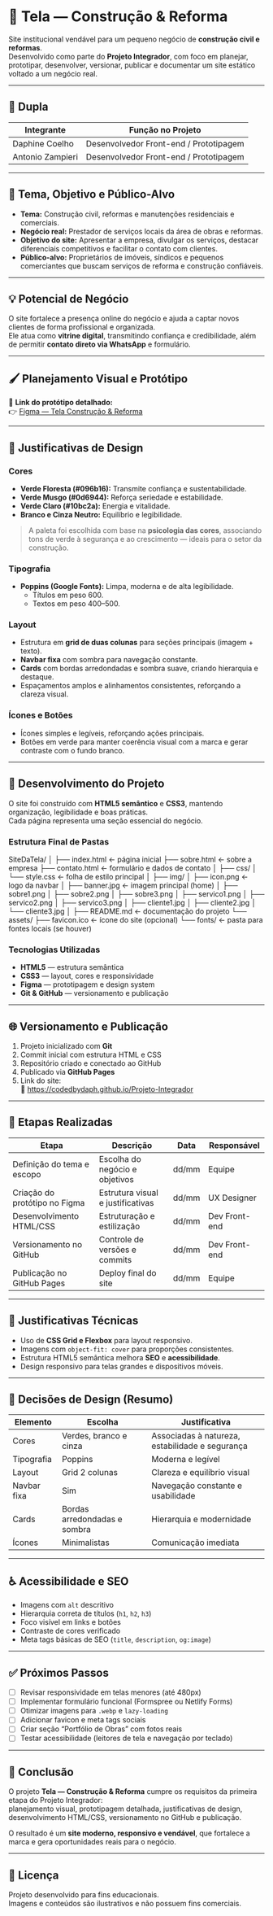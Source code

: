 # 🧱 Tela — Construção & Reforma

Site institucional vendável para um pequeno negócio de **construção civil e reformas**.  
Desenvolvido como parte do **Projeto Integrador**, com foco em planejar, prototipar, desenvolver, versionar, publicar e documentar um site estático voltado a um negócio real.

---

## 👥 Dupla

| Integrante | Função no Projeto |
|-------------|------------------|
| Daphine Coelho | Desenvolvedor Front-end / Prototipagem |
| Antonio Zampieri | Desenvolvedor Front-end / Prototipagem |

---

## 🎯 Tema, Objetivo e Público-Alvo

- **Tema:** Construção civil, reformas e manutenções residenciais e comerciais.  
- **Negócio real:** Prestador de serviços locais da área de obras e reformas.  
- **Objetivo do site:** Apresentar a empresa, divulgar os serviços, destacar diferenciais competitivos e facilitar o contato com clientes.  
- **Público-alvo:** Proprietários de imóveis, síndicos e pequenos comerciantes que buscam serviços de reforma e construção confiáveis.

---

## 💡 Potencial de Negócio

O site fortalece a presença online do negócio e ajuda a captar novos clientes de forma profissional e organizada.  
Ele atua como **vitrine digital**, transmitindo confiança e credibilidade, além de permitir **contato direto via WhatsApp** e formulário.

---

## 🖌️ Planejamento Visual e Protótipo

📎 **Link do protótipo detalhado:**  
👉 [Figma — Tela Construção & Reforma](https://www.figma.com/design/n7V3Uc3CAQV7Laz6UD9VEk/Tela?node-id=5-3&t=Isc9Mr3oXiCeOYMm-1)

---

## 🎨 Justificativas de Design

### **Cores**
- **Verde Floresta (#096b16):** Transmite confiança e sustentabilidade.  
- **Verde Musgo (#0d6944):** Reforça seriedade e estabilidade.  
- **Verde Claro (#10bc2a):** Energia e vitalidade.  
- **Branco e Cinza Neutro:** Equilíbrio e legibilidade.

> A paleta foi escolhida com base na **psicologia das cores**, associando tons de verde à segurança e ao crescimento — ideais para o setor da construção.

### **Tipografia**
- **Poppins (Google Fonts):** Limpa, moderna e de alta legibilidade.  
  - Títulos em peso 600.  
  - Textos em peso 400–500.

### **Layout**
- Estrutura em **grid de duas colunas** para seções principais (imagem + texto).  
- **Navbar fixa** com sombra para navegação constante.  
- **Cards** com bordas arredondadas e sombra suave, criando hierarquia e destaque.  
- Espaçamentos amplos e alinhamentos consistentes, reforçando a clareza visual.

### **Ícones e Botões**
- Ícones simples e legíveis, reforçando ações principais.  
- Botões em verde para manter coerência visual com a marca e gerar contraste com o fundo branco.

---

## 🧱 Desenvolvimento do Projeto

O site foi construído com **HTML5 semântico** e **CSS3**, mantendo organização, legibilidade e boas práticas.  
Cada página representa uma seção essencial do negócio.

### Estrutura Final de Pastas
SiteDaTela/
│
├── index.html          ← página inicial
├── sobre.html          ← sobre a empresa
├── contato.html        ← formulário e dados de contato
│
├── css/
│   └── style.css       ← folha de estilo principal
│
├── img/
│   ├── icon.png        ← logo da navbar
│   ├── banner.jpg      ← imagem principal (home)
│   ├── sobre1.png
│   ├── sobre2.png
│   ├── sobre3.png
│   ├── servico1.png
│   ├── servico2.png
│   ├── servico3.png
│   ├── cliente1.jpg
│   ├── cliente2.jpg
│   └── cliente3.jpg
│
├── README.md           ← documentação do projeto
└── assets/
    ├── favicon.ico     ← ícone do site (opcional)
    └── fonts/          ← pasta para fontes locais (se houver)

### Tecnologias Utilizadas
- **HTML5** — estrutura semântica  
- **CSS3** — layout, cores e responsividade  
- **Figma** — prototipagem e design system  
- **Git & GitHub** — versionamento e publicação  

---

## 🌐 Versionamento e Publicação

1. Projeto inicializado com **Git**  
2. Commit inicial com estrutura HTML e CSS  
3. Repositório criado e conectado ao GitHub  
4. Publicado via **GitHub Pages**  
5. Link do site:  
   🔗 https://codedbydaph.github.io/Projeto-Integrador

---

## 📅 Etapas Realizadas

| Etapa | Descrição | Data | Responsável |
|-------|------------|------|--------------|
| Definição do tema e escopo | Escolha do negócio e objetivos | dd/mm | Equipe |
| Criação do protótipo no Figma | Estrutura visual e justificativas | dd/mm | UX Designer |
| Desenvolvimento HTML/CSS | Estruturação e estilização | dd/mm | Dev Front-end |
| Versionamento no GitHub | Controle de versões e commits | dd/mm | Dev Front-end |
| Publicação no GitHub Pages | Deploy final do site | dd/mm | Equipe |

---

## 📐 Justificativas Técnicas

- Uso de **CSS Grid e Flexbox** para layout responsivo.  
- Imagens com `object-fit: cover` para proporções consistentes.  
- Estrutura HTML5 semântica melhora **SEO** e **acessibilidade**.  
- Design responsivo para telas grandes e dispositivos móveis.  

---

## 🧾 Decisões de Design (Resumo)

| Elemento | Escolha | Justificativa |
|-----------|----------|----------------|
| Cores | Verdes, branco e cinza | Associadas à natureza, estabilidade e segurança |
| Tipografia | Poppins | Moderna e legível |
| Layout | Grid 2 colunas | Clareza e equilíbrio visual |
| Navbar fixa | Sim | Navegação constante e usabilidade |
| Cards | Bordas arredondadas e sombra | Hierarquia e modernidade |
| Ícones | Minimalistas | Comunicação imediata |

---

## ♿ Acessibilidade e SEO

- Imagens com `alt` descritivo  
- Hierarquia correta de títulos (`h1`, `h2`, `h3`)  
- Foco visível em links e botões  
- Contraste de cores verificado  
- Meta tags básicas de SEO (`title`, `description`, `og:image`)  

---

## ✅ Próximos Passos

- [ ] Revisar responsividade em telas menores (até 480px)  
- [ ] Implementar formulário funcional (Formspree ou Netlify Forms)  
- [ ] Otimizar imagens para `.webp` e `lazy-loading`  
- [ ] Adicionar favicon e meta tags sociais  
- [ ] Criar seção “Portfólio de Obras” com fotos reais  
- [ ] Testar acessibilidade (leitores de tela e navegação por teclado)

---

## 🧭 Conclusão

O projeto **Tela — Construção & Reforma** cumpre os requisitos da primeira etapa do Projeto Integrador:  
planejamento visual, prototipagem detalhada, justificativas de design, desenvolvimento HTML/CSS, versionamento no GitHub e publicação.  

O resultado é um **site moderno, responsivo e vendável**, que fortalece a marca e gera oportunidades reais para o negócio.

---

## 📄 Licença

Projeto desenvolvido para fins educacionais.  
Imagens e conteúdos são ilustrativos e não possuem fins comerciais.
